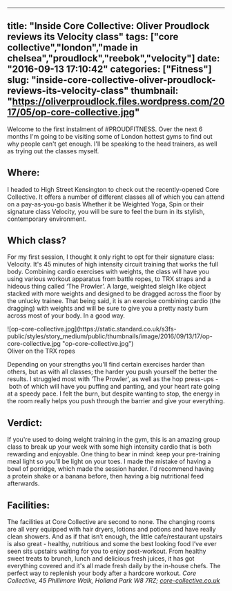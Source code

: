 
---
title: "Inside Core Collective: Oliver Proudlock reviews its Velocity class"
tags: ["core collective","london","made in chelsea","proudlock","reebok","velocity"]
date: "2016-09-13 17:10:42"
categories: ["Fitness"]
slug: "inside-core-collective-oliver-proudlock-reviews-its-velocity-class"
thumbnail: "https://oliverproudlock.files.wordpress.com/2017/05/op-core-collective.jpg"
---

Welcome to the first instalment of #PROUDFITNESS. Over the next 6 months I'm going to be visiting some of London hottest gyms to find out why people can't get enough. I'll be speaking to the head trainers, as well as trying out the classes myself.

## Where:

I headed to High Street Kensington to check out the recently-opened Core Collective. It offers a number of different classes all of which you can attend on a pay-as-you-go basis Whether it be Weighted Yoga, Spin or their signature class Velocity, you will be sure to feel the burn in its stylish, contemporary environment.

## Which class?

For my first session, I thought it only right to opt for their signature class: Velocity. It's 45 minutes of high intensity circuit training that works the full body. Combining cardio exercises with weights, the class will have you using various workout apparatus from battle ropes, to TRX straps and a hideous thing called ‘The Prowler’. A large, weighted sleigh like object stacked with more weights and designed to be dragged across the floor by the unlucky trainee. That being said, it is an exercise combining cardio (the dragging) with weights and will be sure to give you a pretty nasty burn across most of your body. In a good way.

<div class="dnd-widget-wrapper context-sdl_editor_representation type-image">

<div class="dnd-atom-rendered">

<div class="image">![op-core-collective.jpg](https://static.standard.co.uk/s3fs-public/styles/story_medium/public/thumbnails/image/2016/09/13/17/op-core-collective.jpg "op-core-collective.jpg")</div>

</div>

<div class="dnd-caption-wrapper">Oliver on the TRX ropes</div>

</div>

Depending on your strengths you'll find certain exercises harder than others, but as with all classes; the harder you push yourself the better the results. I struggled most with ‘The Prowler’, as well as the hop press-ups - both of which will have you puffing and panting, and your heart rate going at a speedy pace. I felt the burn, but despite wanting to stop, the energy in the room really helps you push through the barrier and give your everything.

## Verdict:

If you're used to doing weight training in the gym, this is an amazing group class to break up your week with some high intensity cardio that is both rewarding and enjoyable. One thing to bear in mind: keep your pre-training meal light so you'll be light on your toes. I made the mistake of having a bowl of porridge, which made the session harder. I'd recommend having a protein shake or a banana before, then having a big nutritional feed afterwards.

## Facilities:

The facilities at Core Collective are second to none. The changing rooms are all very equipped with hair dryers, lotions and potions and have really clean showers. And as if that isn’t enough, the little cafe/restaurant upstairs is also great - healthy, nutritious and some the best looking food I’ve ever seen sits upstairs waiting for you to enjoy post-workout. From healthy sweet treats to brunch, lunch and delicious fresh juices, it has got everything covered and it's all made fresh daily by the in-house chefs. The perfect way to replenish your body after a hardcore workout. _Core Collective, 45 Phillimore Walk, Holland Park W8 7RZ; [core-collective.co.uk](https://core-collective.co.uk/)_